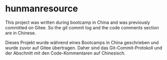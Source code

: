 # hunmanresource

This project was written during bootcamp in China and was previously committed on Gitee. So the git commit log and the code comments section are in Chinese.

Dieses Projekt wurde während eines Bootcamps in China geschrieben und wurde zuvor auf Gitee übertragen. Daher sind das Git-Commit-Protokoll und der Abschnitt mit den Code-Kommentaren auf Chinesisch.
